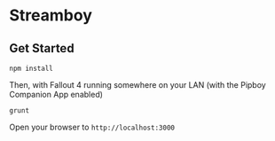# Streamboy



## Get Started

```
npm install
```

Then, with Fallout 4 running somewhere on your LAN (with the Pipboy Companion App enabled)
```
grunt
```

Open your browser to `http://localhost:3000`
